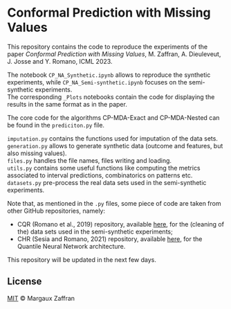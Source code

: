 # Conformal Prediction with Missing Values

This repository contains the code to reproduce the experiments of the paper _Conformal Prediction with Missing Values_, M. Zaffran, A. Dieuleveut, J. Josse and Y. Romano, ICML 2023.

The notebook ``CP_NA_Synthetic.ipynb`` allows to reproduce the synthetic experiments, while ``CP_NA_Semi-synthetic.ipynb`` focuses on the semi-synthetic experiments.  
The corresponding ``_Plots`` notebooks contain the code for displaying the results in the same format as in the paper.

The core code for the algorithms CP-MDA-Exact and CP-MDA-Nested can be found in the ```prediciton.py``` file.

``imputation.py`` contains the functions used for imputation of the data sets.  
``generation.py`` allows to generate synthetic data (outcome and features, but also missing values).  
``files.py`` handles the file names, files writing and loading.  
``utils.py`` contains some useful functions like computing the metrics associated to interval predictions, combinatorics on patterns etc.  
``datasets.py`` pre-process the real data sets used in the semi-synthetic experiments.  

Note that, as mentioned in the ```.py``` files, some piece of code are taken from other GitHub repositories, namely:  
+ CQR (Romano et al., 2019) repository, available [here](https://github.com/yromano/cqr), for the (cleaning of the) data sets used in the semi-synthetic experiments; 
+ CHR (Sesia and Romano, 2021) repository, available [here](https://github.com/msesia/chr), for the Quantile Neural Network architecture.

This repository will be updated in the next few days.

## License

[MIT](LICENSE) © Margaux Zaffran